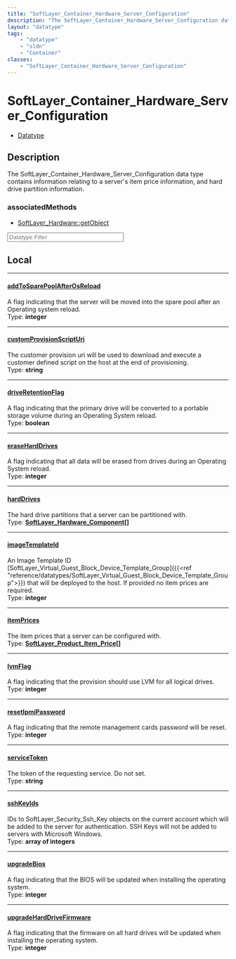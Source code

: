 ```yaml
---
title: "SoftLayer_Container_Hardware_Server_Configuration"
description: "The SoftLayer_Container_Hardware_Server_Configuration data type contains information relating to a server's item price i... "
layout: "datatype"
tags:
    - "datatype"
    - "sldn"
    - "Container"
classes:
    - "SoftLayer_Container_Hardware_Server_Configuration"
---
```


# SoftLayer_Container_Hardware_Server_Configuration
<div id='service-datatype'>
    <ul id='sldn-reference-tabs'>
        <li id='datatype'> <a href='/reference/datatypes/SoftLayer_Container_Hardware_Server_Configuration' >Datatype</a></li>
    </ul>
</div>

## Description 


The SoftLayer_Container_Hardware_Server_Configuration data type contains information relating to a server's item price information, and hard drive partition information. 


### associatedMethods

*  [SoftLayer_Hardware::getObject](/reference/services/SoftLayer_Hardware/getObject )





<!-- Filer BEGIN -->
<div class="view-filters">
        <div class="clearfix">
            <div class="search-input-box">
                <input placeholder="Datatype Filter" onkeyup="titleSearch(inputId='prop-input', divId='properties', elementClass='prop-row')" 
                    type="text" id="prop-input" value="" size="30" maxlength="128" class="form-text">
            </div>
        </div>
</div>
<!-- Filer END -->

<div id="properties" class="content">
<div id="localProperties" class="prop-content" >

## Local
<div class="prop-row">

-----
[addToSparePoolAfterOsReload]: #addtosparepoolafterosreload
#### [addToSparePoolAfterOsReload]
A flag indicating that the server will be moved into the spare pool after an Operating system reload.  
<span class="type-label">Type: </span>**integer**  



</div>
<div class="prop-row">

-----
[customProvisionScriptUri]: #customprovisionscripturi
#### [customProvisionScriptUri]
The customer provision uri will be used to download and execute a customer defined script on the host at the end of provisioning.  
<span class="type-label">Type: </span>**string**  



</div>
<div class="prop-row">

-----
[driveRetentionFlag]: #driveretentionflag
#### [driveRetentionFlag]
A flag indicating that the primary drive will be converted to a portable storage volume during an Operating System reload.  
<span class="type-label">Type: </span>**boolean**  



</div>
<div class="prop-row">

-----
[eraseHardDrives]: #eraseharddrives
#### [eraseHardDrives]
A flag indicating that all data will be erased from drives during an Operating System reload.  
<span class="type-label">Type: </span>**integer**  



</div>
<div class="prop-row">

-----
[hardDrives]: #harddrives
#### [hardDrives]
The hard drive partitions that a server can be partitioned with.  
<span class="type-label">Type: </span>**<a href='/reference/datatypes/SoftLayer_Hardware_Component'>SoftLayer_Hardware_Component[] </a>**  



</div>
<div class="prop-row">

-----
[imageTemplateId]: #imagetemplateid
#### [imageTemplateId]
An Image Template ID [SoftLayer_Virtual_Guest_Block_Device_Template_Group]({{<ref "reference/datatypes/SoftLayer_Virtual_Guest_Block_Device_Template_Group">}}) that will be deployed to the host.  If provided no item prices are required.  
<span class="type-label">Type: </span>**integer**  



</div>
<div class="prop-row">

-----
[itemPrices]: #itemprices
#### [itemPrices]
The item prices that a server can be configured with.  
<span class="type-label">Type: </span>**<a href='/reference/datatypes/SoftLayer_Product_Item_Price'>SoftLayer_Product_Item_Price[] </a>**  



</div>
<div class="prop-row">

-----
[lvmFlag]: #lvmflag
#### [lvmFlag]
A flag indicating that the provision should use LVM for all logical drives.  
<span class="type-label">Type: </span>**integer**  



</div>
<div class="prop-row">

-----
[resetIpmiPassword]: #resetipmipassword
#### [resetIpmiPassword]
A flag indicating that the remote management cards password will be reset.  
<span class="type-label">Type: </span>**integer**  



</div>
<div class="prop-row">

-----
[serviceToken]: #servicetoken
#### [serviceToken]
The token of the requesting service. Do not set.  
<span class="type-label">Type: </span>**string**  



</div>
<div class="prop-row">

-----
[sshKeyIds]: #sshkeyids
#### [sshKeyIds]
IDs to SoftLayer_Security_Ssh_Key objects on the current account which will be added to the server for authentication. SSH Keys will not be added to servers with Microsoft Windows.   
<span class="type-label">Type: </span>**array of integers**  



</div>
<div class="prop-row">

-----
[upgradeBios]: #upgradebios
#### [upgradeBios]
A flag indicating that the BIOS will be updated when installing the operating system.  
<span class="type-label">Type: </span>**integer**  



</div>
<div class="prop-row">

-----
[upgradeHardDriveFirmware]: #upgradeharddrivefirmware
#### [upgradeHardDriveFirmware]
A flag indicating that the firmware on all hard drives will be updated when installing the operating system.  
<span class="type-label">Type: </span>**integer**  



</div>
</div>
<!-- LOCAL PROPERTY END -->

</div>



